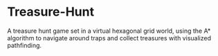 # Treasure-Hunt
A treasure hunt game set in a virtual hexagonal grid world, using the A* algorithm to navigate around traps and collect treasures with visualized pathfinding.
